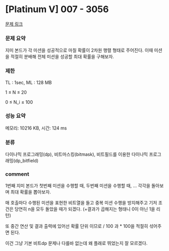 
# [Platinum V] 007 - 3056

[문제 링크](https://www.acmicpc.net/problem/3056)

### 문제 요약

<p> 지미 본드가 각 미션을 성공적으로 마칠 확률이 2차원 행렬 형태로 주어진다. 이때 미션을 적절히 분배해 전체 미션을 성공할 최대 확률을 구해보자. </p>

### 제한

TL : 1sec, ML : 128 MB

1 ≤ N ≤ 20

0 ≤ N_i ≤ 100

### 성능 요약

메모리: 10216 KB, 시간: 124 ms

### 분류

다이나믹 프로그래밍(dp), 비트마스킹(bitmask), 비트필드를 이용한 다이나믹 프로그래밍(dp_bitfield)

### comment

1번째 지미 본드가 첫번째 미션을 수행할 때, 두번째 미션을 수행할 때, ... 각각을 돌아보며 최대 확률을 뽑아보자.

매 호출마다 수행된 미션을 표현한 비트열을 들고 중복 미션 수행을 방지해주고 기저 조건은 당연히 n을 모두 돌았을 때가 되겠다. (+결과가 곱해지는 형태니 0이 아닌 1을 리턴)

또 중간 연산 및 결과 출력에 있어선 확률 단위 이므로 / 100 과 * 100을 적절히 섞어주면 된다.

이건 그냥 기본 비트dp 문제나 다를바 없는데 왜 플래로 뛰었는지 잘 모르겠다.
